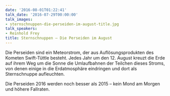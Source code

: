 ```yaml
---
date: '2016-08-01T01:22:41'
talk_date: '2016-07-29T00:00:00'
talk_images:
- sternschnuppen-die-perseiden-im-august-title.jpg
talk_speakers:
- Reinhold Frey
title: Sternschnuppen – Die Perseiden im August
---
```

Die Perseiden sind ein Meteorstrom, der aus Auflösungsprodukten des Kometen Swift-Tüttle besteht. Jedes Jahr um den 12. August kreuzt die Erde auf ihrem Weg um die Sonne die Umlaufbahnen der Teilchen dieses Stroms, von denen einige in die Erdatmosphäre eindringen und dort als Sternschnuppe aufleuchten.

Die Perseiden 2016 werden noch besser als 2015 – kein Mond am Morgen und höhere Fallraten.

